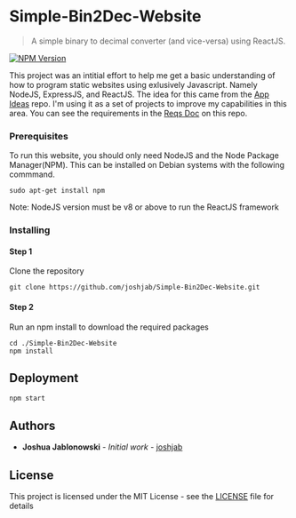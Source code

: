 # Simple-Bin2Dec-Website
> A simple binary to decimal converter (and vice-versa) using ReactJS.

[![NPM Version][npm-image]][npm-url]

This project was an intitial effort to help me get a basic understanding of how to program static websites using exlusively Javascript. Namely NodeJS, ExpressJS, and ReactJS. The idea for this came from the [App Ideas](https://github.com/florinpop17/app-ideas) repo. I'm using it as a set of projects to improve my capabilities in this area. You can see the requirements in the [Reqs Doc](https://github.com/joshjab/Simple-Bin2Dec-Website/blob/master/Bin2Dec-AppReq.md) on this repo.

### Prerequisites

To run this website, you should only need NodeJS and the Node Package Manager(NPM). This can be installed on Debian systems with the following commmand. 
```
sudo apt-get install npm
```
Note: NodeJS version must be v8 or above to run the ReactJS framework

### Installing

#### Step 1
Clone the repository
```
git clone https://github.com/joshjab/Simple-Bin2Dec-Website.git
```
#### Step 2
Run an npm install to download the required packages
```
cd ./Simple-Bin2Dec-Website
npm install
```

## Deployment
```
npm start
```

## Authors

* **Joshua Jablonowski** - *Initial work* - [joshjab](https://github.com/joshjab)

## License

This project is licensed under the MIT License - see the [LICENSE](LICENSE) file for details

<!-- Markdown link & img dfn's -->
[npm-image]: https://img.shields.io/npm/v/datadog-metrics.svg?style=flat-square
[npm-url]: https://npmjs.org/package/datadog-metrics

